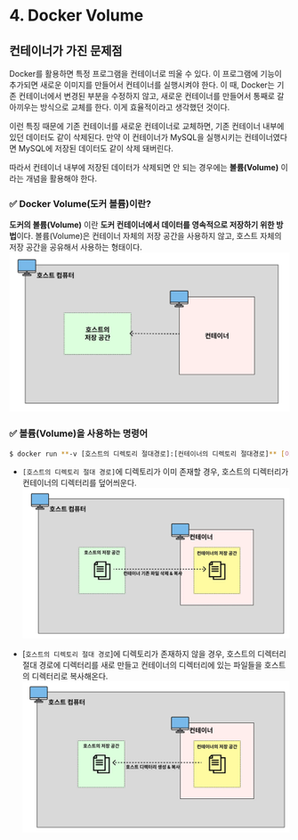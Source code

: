 # 4. Docker Volume
## 컨테이너가 가진 문제점
Docker를 활용하면 특정 프로그램을 컨테이너로 띄울 수 있다. 이 프로그램에 기능이 추가되면 새로운 이미지를 만들어서 컨테이너를 실행시켜야 한다. 이 때, Docker는 기존 컨테이너에서 변경된 부분을 수정하지 않고, 새로운 컨테이너를 만들어서 통째로 갈아끼우는 방식으로 교체를 한다. 이게 효율적이라고 생각했던 것이다.

이런 특징 때문에 기존 컨테이너를 새로운 컨테이너로 교체하면, 기존 컨테이너 내부에 있던 데이터도 같이 삭제된다. 만약 이 컨테이너가 MySQL을 실행시키는 컨테이너였다면 MySQL에 저장된 데이터도 같이 삭제 돼버린다.

따라서 컨테이너 내부에 저장된 데이터가 삭제되면 안 되는 경우에는 **볼륨(Volume)** 이라는 개념을 활용해야 한다.

### ✅ Docker Volume(도커 볼륨)이란?
**도커의 볼륨(Volume)** 이란 **도커 컨테이너에서 데이터를 영속적으로 저장하기 위한 방법**이다. 볼륨(Volume)은 컨테이너 자체의 저장 공간을 사용하지 않고, 호스트 자체의 저장 공간을 공유해서 사용하는 형태이다.
![docker_volume_1](/media/도구%20및%20환경/Docker/docker_volume_1.webp)


### ✅ 볼륨(Volume)을 사용하는 명령어
```bash
$ docker run **-v [호스트의 디렉토리 절대경로]:[컨테이너의 디렉토리 절대경로]** [이미지명]:[태그명]
```

- `[호스트의 디렉토리 절대 경로]`에 디렉토리가 이미 존재할 경우, 호스트의 디렉터리가 컨테이너의 디렉터리를 덮어씌운다.
![docker_volume_2](/media/도구%20및%20환경/Docker/docker_volume_2.webp)

- [`호스트의 디렉토리 절대 경로`]에 디렉토리가 존재하지 않을 경우, 호스트의 디렉터리 절대 경로에 디렉터리를 새로 만들고 컨테이너의 디렉터리에 있는 파일들을 호스트의 디렉터리로 복사해온다.
![docker_volume_3](/media/도구%20및%20환경/Docker/docker_volume_3.webp)